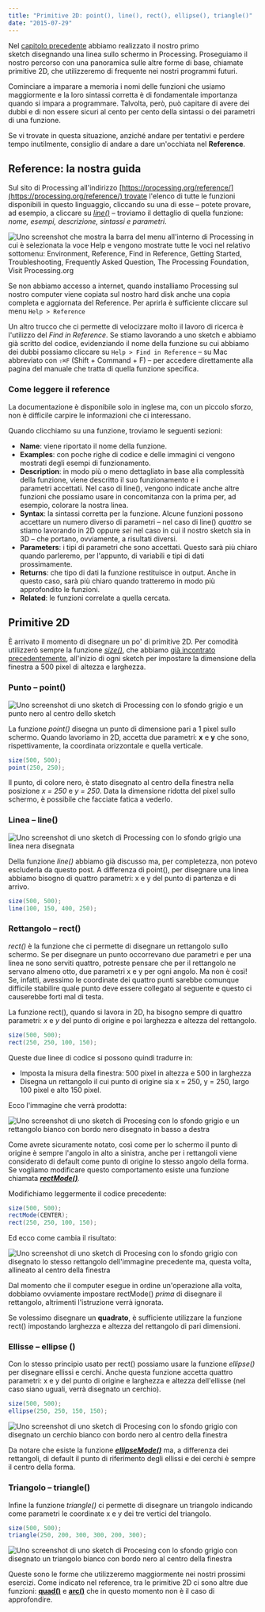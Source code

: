 ```yaml
---
title: "Primitive 2D: point(), line(), rect(), ellipse(), triangle()"
date: "2015-07-29"
---
```


Nel [capitolo precedente](/primi-passi/schermo-pixel-e-linee) abbiamo realizzato il nostro primo sketch disegnando una linea sullo schermo in Processing. Proseguiamo il nostro percorso con una panoramica sulle altre forme di base, chiamate primitive 2D, che utilizzeremo di frequente nei nostri programmi futuri.

Cominciare a imparare a memoria i nomi delle funzioni che usiamo maggiormente e la loro sintassi corretta è di fondamentale importanza quando si impara a programmare. Talvolta, però, può capitare di avere dei dubbi e di non essere sicuri al cento per cento della sintassi o dei parametri di una funzione.

Se vi trovate in questa situazione, anziché andare per tentativi e perdere tempo inutilmente, consiglio di andare a dare un'occhiata nel **Reference**.

## Reference: la nostra guida

Sul sito di Processing all'indirizzo [https://processing.org/reference/](https://processing.org/reference/) trovate l'elenco di tutte le funzioni disponibili in questo linguaggio, cliccando su una di esse – potete provare, ad esempio, a cliccare su [_line()_](https://processing.org/reference/line_.html) – troviamo il dettaglio di quella funzione: _nome, esempi, descrizione, sintassi e parametri_.

![Uno screenshot che mostra la barra del menu all'interno di Processing in cui è selezionata la voce Help e vengono mostrate tutte le voci nel relativo sottomenu: Environment, Reference, Find in Reference, Getting Started, Troubleshooting, Frequently Asked Question, The Processing Foundation, Visit Processing.org](/assets/img/Processing-Reference-1024x393.png) 

Se non abbiamo accesso a internet, quando installiamo Processing sul nostro computer viene copiata sul nostro hard disk anche una copia completa e aggiornata del Reference. Per aprirla è sufficiente cliccare sul menu `Help > Reference`

Un altro trucco che ci permette di velocizzare molto il lavoro di ricerca è l'utilizzo del _Find in Reference_. Se stiamo lavorando a uno sketch e abbiamo già scritto del codice, evidenziando il nome della funzione su cui abbiamo dei dubbi possiamo cliccare su `Help > Find in Reference` – su Mac abbreviato con `⇧⌘F` (Shift + Command + F) – per accedere direttamente alla pagina del manuale che tratta di quella funzione specifica.

### Come leggere il reference

La documentazione è disponibile solo in inglese ma, con un piccolo sforzo, non è difficile carpire le informazioni che ci interessano.

Quando clicchiamo su una funzione, troviamo le seguenti sezioni:

- **Name**: viene riportato il nome della funzione.
- **Examples**: con poche righe di codice e delle immagini ci vengono mostrati degli esempi di funzionamento.
- **Description**: in modo più o meno dettagliato in base alla complessità della funzione, viene descritto il suo funzionamento e i parametri accettati. Nel caso di line(), vengono indicate anche altre funzioni che possiamo usare in concomitanza con la prima per, ad esempio, colorare la nostra linea.
- **Syntax**: la sintassi corretta per la funzione. Alcune funzioni possono accettare un numero diverso di parametri – nel caso di line() _quattro_ se stiamo lavorando in 2D oppure _sei_ nel caso in cui il nostro sketch sia in 3D – che portano, ovviamente, a risultati diversi.
- **Parameters**: i tipi di parametri che sono accettati. Questo sarà più chiaro quando parleremo, per l'appunto, di variabili e tipi di dati prossimamente.
- **Returns**: che tipo di dati la funzione restituisce in output. Anche in questo caso, sarà più chiaro quando tratteremo in modo più approfondito le funzioni.
- **Related**: le funzioni correlate a quella cercata.

## Primitive 2D

È arrivato il momento di disegnare un po' di primitive 2D. Per comodità utilizzerò sempre la funzione [_size()_](https://processing.org/reference/size_.html), che abbiamo [già incontrato precedentemente](/primi-passi/schermo-pixel-e-linee/), all'inizio di ogni sketch per impostare la dimensione della finestra a 500 pixel di altezza e larghezza.

### Punto – point()

![Uno screenshot di uno sketch di Processing con lo sfondo grigio e un punto nero al centro dello sketch](/assets/img/sketch_150728b_Processing_point-988x1024.png)

La funzione _point()_ disegna un punto di dimensione pari a 1 pixel sullo schermo. Quando lavoriamo in 2D, accetta due parametri: **x** e **y** che sono, rispettivamente, la coordinata orizzontale e quella verticale.

```java
size(500, 500);
point(250, 250);
```

Il punto, di colore nero, è stato disegnato al centro della finestra nella posizione _x = 250_ e _y = 250_. Data la dimensione ridotta del pixel sullo schermo, è possibile che facciate fatica a vederlo.

### Linea – line()

![Uno screenshot di uno sketch di Processing con lo sfondo grigio una linea nera disegnata](/assets/img/Processing_line-988x1024.png)

Della funzione _line()_ abbiamo già discusso ma, per completezza, non potevo escluderla da questo post. A differenza di point(), per disegnare una linea abbiamo bisogno di quattro parametri: x e y del punto di partenza e di arrivo.

```java
size(500, 500);
line(100, 150, 400, 250);
```

### Rettangolo – rect()

_rect()_ è la funzione che ci permette di disegnare un rettangolo sullo schermo. Se per disegnare un punto occorrevano due parametri e per una linea ne sono serviti quattro, potreste pensare che per il rettangolo ne servano almeno otto, due parametri x e y per ogni angolo. Ma non è così! Se, infatti, avessimo le coordinate dei quattro punti sarebbe comunque difficile stabilire quale punto deve essere collegato al seguente e questo ci causerebbe forti mal di testa.

La funzione rect(), quando si lavora in 2D, ha bisogno sempre di quattro parametri: _x_ e _y_ del punto di origine e poi larghezza e altezza del rettangolo.

```java
size(500, 500);
rect(250, 250, 100, 150);
```

Queste due linee di codice si possono quindi tradurre in:

- Imposta la misura della finestra: 500 pixel in altezza e 500 in larghezza
- Disegna un rettangolo il cui punto di origine sia x = 250, y = 250, largo 100 pixel e alto 150 pixel.

Ecco l'immagine che verrà prodotta:

![Uno screenshot di uno sketch di Procesing con lo sfondo grigio e un rettangolo bianco con bordo nero disegnato in basso a destra](/assets/img/sketch_150728b_Processing_rect-988x1024.png)

Come avrete sicuramente notato, così come per lo schermo il punto di origine è sempre l'angolo in alto a sinistra, anche per i rettangoli viene considerato di default come punto di origine lo stesso angolo della forma. Se vogliamo modificare questo comportamento esiste una funzione chiamata **_[rectMode()](https://processing.org/reference/rectMode_.html)_**_._ 

Modifichiamo leggermente il codice precedente:

```java
size(500, 500);
rectMode(CENTER);
rect(250, 250, 100, 150);
```

Ed ecco come cambia il risultato:

![Uno screenshot di uno sketch di Procesing con lo sfondo grigio con disegnato lo stesso rettangolo dell'immagine precedente ma, questa volta, allineato al centro della finestra](/assets/img/sketch_150728d_Processing_rectMode-988x1024.png)

Dal momento che il computer esegue in ordine un'operazione alla volta, dobbiamo ovviamente impostare rectMode() _prima_ di disegnare il rettangolo, altrimenti l'istruzione verrà ignorata.

Se volessimo disegnare un **quadrato**, è sufficiente utilizzare la funzione rect() impostando larghezza e altezza del rettangolo di pari dimensioni.

### Ellisse – ellipse ()

Con lo stesso principio usato per rect() possiamo usare la funzione _ellipse()_ per disegnare ellissi e cerchi. Anche questa funzione accetta quattro parametri: x e y del punto di origine e larghezza e altezza dell'ellisse (nel caso siano uguali, verrà disegnato un cerchio).

```java
size(500, 500);
ellipse(250, 250, 150, 150);
```

![Uno screenshot di uno sketch di Procesing con lo sfondo grigio con disegnato un cerchio bianco con bordo nero al centro della finestra](/assets/img/sketch_150728e_Processing_ellipse-988x1024.png)

Da notare che esiste la funzione _**[ellipseMode()](https://processing.org/reference/ellipseMode_.html)**_ ma, a differenza dei rettangoli, di default il punto di riferimento degli ellissi e dei cerchi è sempre il centro della forma.

### Triangolo – triangle()

Infine la funzione _triangle()_ ci permette di disegnare un triangolo indicando come parametri le coordinate x e y dei tre vertici del triangolo.

```java
size(500, 500);
triangle(250, 200, 300, 300, 200, 300);
```

![Uno screenshot di uno sketch di Procesing con lo sfondo grigio con disegnato un triangolo bianco con bordo nero al centro della finestra](/assets/img/sketch_150728f_Processing_triangle-988x1024.png)

Queste sono le forme che utilizzeremo maggiormente nei nostri prossimi esercizi. Come indicato nel reference, tra le primitive 2D ci sono altre due funzioni: **[quad()](https://processing.org/reference/quad_.html)** e **[arc()](https://processing.org/reference/arc_.html)** che in questo momento non è il caso di approfondire.
